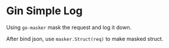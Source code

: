# Gin Simple Log

Using `go-masker` mask the request and log it down.

After bind json, use `masker.Struct(req)` to make masked struct.
